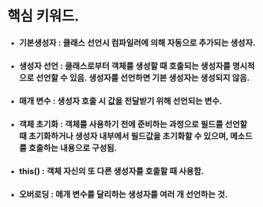 # 핵심 키워드.
- ### 기본생성자 : 클래스 선언시 컴파일러에 의해 자동으로 추가되는 생성자.
- ### 생성자 선언 : 클래스로부터 객체를 생성할 때 호출되는 생성자를 명시적으로 선언할 수 있음. 생성자를 선언하면 기본 생성자는 생성되지 않음.
- ### 매개 변수 : 생성자 호출 시 값을 전달받기 위해 선언되는 변수.
- ### 객체 초기화 : 객체를 사용하기 전에 준비하는 과정으로 필드를 선언할 때 초기화하거나 생성자 내부에서 필드값을 초기화할 수 있으며, 메소드를 호출하는 내용으로 구성됨.
- ### this() : 객체 자신의 또 다른 생성자를 호출할 때 사용함.
- ### 오버로딩 : 메개 변수를 달리하는 생성자를 여러 개 선언하는 것.

